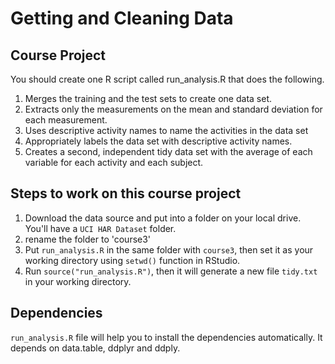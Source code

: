 # Getting and Cleaning Data

## Course Project

You should create one R script called run_analysis.R that does the following.

1. Merges the training and the test sets to create one data set.
2. Extracts only the measurements on the mean and standard deviation for each measurement.
3. Uses descriptive activity names to name the activities in the data set
4. Appropriately labels the data set with descriptive activity names.
5. Creates a second, independent tidy data set with the average of each variable for each activity and each subject.

## Steps to work on this course project

1. Download the data source and put into a folder on your local drive. You'll have a ```UCI HAR Dataset``` folder.
2. rename the folder to 'course3'
2. Put ```run_analysis.R``` in the same folder with ```course3```, then set it as your working directory using ```setwd()``` function in RStudio.
3. Run ```source("run_analysis.R")```, then it will generate a new file ```tidy.txt``` in your working directory.

## Dependencies

```run_analysis.R``` file will help you to install the dependencies automatically. It depends on data.table, ddplyr and ddply. 
